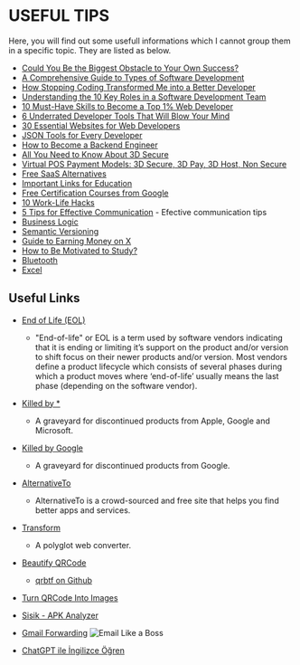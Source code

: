 # USEFUL TIPS

Here, you will find out some usefull informations which I cannot group them in a specific topic. They are listed as below.

- [Could You Be the Biggest Obstacle to Your Own Success?](./biggest.obstacle.to.be.successful.md)
- [A Comprehensive Guide to Types of Software Development](./types.of.software.development.md)
- [How Stopping Coding Transformed Me into a Better Developer](./stop.coding.like.this.md)
- [Understanding the 10 Key Roles in a Software Development Team](./10.key.roles.in.software.dev.team.md)
- [10 Must-Have Skills to Become a Top 1% Web Developer](./10.must-have.skills.md)
- [6 Underrated Developer Tools That Will Blow Your Mind](./useful.dev.tools.md)
- [30 Essential Websites for Web Developers](./30.websites.for.web.developers.md)
- [JSON Tools for Every Developer](./json.tools.md)
- [How to Become a Backend Engineer](./how.to.become.backend.eng.md)
- [All You Need to Know About 3D Secure](./what.is.3d.secure.md)
- [Virtual POS Payment Models: 3D Secure, 3D Pay, 3D Host, Non Secure](./virtual.pos.payment.models.md)
- [Free SaaS Alternatives](./free.sass.md)
- [Important Links for Education](./onemli.linkler.md)
- [Free Certification Courses from Google](./courses.from.google.md)
- [10 Work-Life Hacks](./10.worklife.hacks.md)
- [5 Tips for Effective Communication](./5.tips.for.effective.communication.md) - Efective communication tips
- [Business Logic](./business.logic.md)
- [Semantic Versioning](./semantic.versioning.md)
- [Guide to Earning Money on X](./make.money.on.x.md)
- [How to Be Motivated to Study?](./motivate.yourself.md)
- [Bluetooth](./bluetooth.md)
- [Excel](./excel.md)

## Useful Links

- [End of Life (EOL)](https://endoflife.software/)
  - "End-of-life" or EOL is a term used by software vendors indicating that it is ending or limiting it’s support on the product and/or version to shift focus on their newer products and/or version. Most vendors define a product lifecycle which consists of several phases during which a product moves where ‘end-of-life’ usually means the last phase (depending on the software vendor).
- [Killed by \*](https://killedby.tech/)
  - A graveyard for discontinued products from Apple, Google and Microsoft.
- [Killed by Google](https://killedbygoogle.com/)
  - A graveyard for discontinued products from Google.
- [AlternativeTo](https://alternativeto.net/)
  - AlternativeTo is a crowd-sourced and free site that helps you find better apps and services.
- [Transform](https://transform.tools/)
  - A polyglot web converter.
- [Beautify QRCode](https://qrbtf.com/)
  - [qrbtf on Github](https://github.com/ciaochaos/qrbtf)
- [Turn QRCode Into Images](https://www.tryleap.ai/)
- [Sisik - APK Analyzer](https://sisik.eu/apk-tool)
- [Gmail Forwarding](https://www.youtube.com/watch?v=Vg3DiBrY0-Y)
  ![Email Like a Boss](https://pbs.twimg.com/media/F6DuoZeW4AEKgTT?format=jpg&name=small)

- [ChatGPT ile İngilizce Öğren](https://twitter.com/PromptMuhendisi/status/1674837100355518468?t=g5OQGKeX6YtNp7ciTzOTqQ&s=35)
